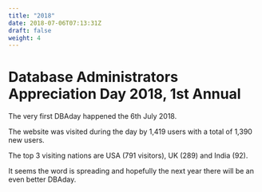 ```yaml
---
title: "2018"
date: 2018-07-06T07:13:31Z
draft: false
weight: 4
---
```


# Database Administrators Appreciation Day 2018, 1st Annual
The very first DBAday happened the 6th July 2018.

The website was visited during the day by 1,419 users with a total of 1,390 new users.

The top 3 visiting nations are USA (791 visitors), UK (289) and India (92).

It seems the word is spreading and hopefully the next year there will be an even better DBAday.


